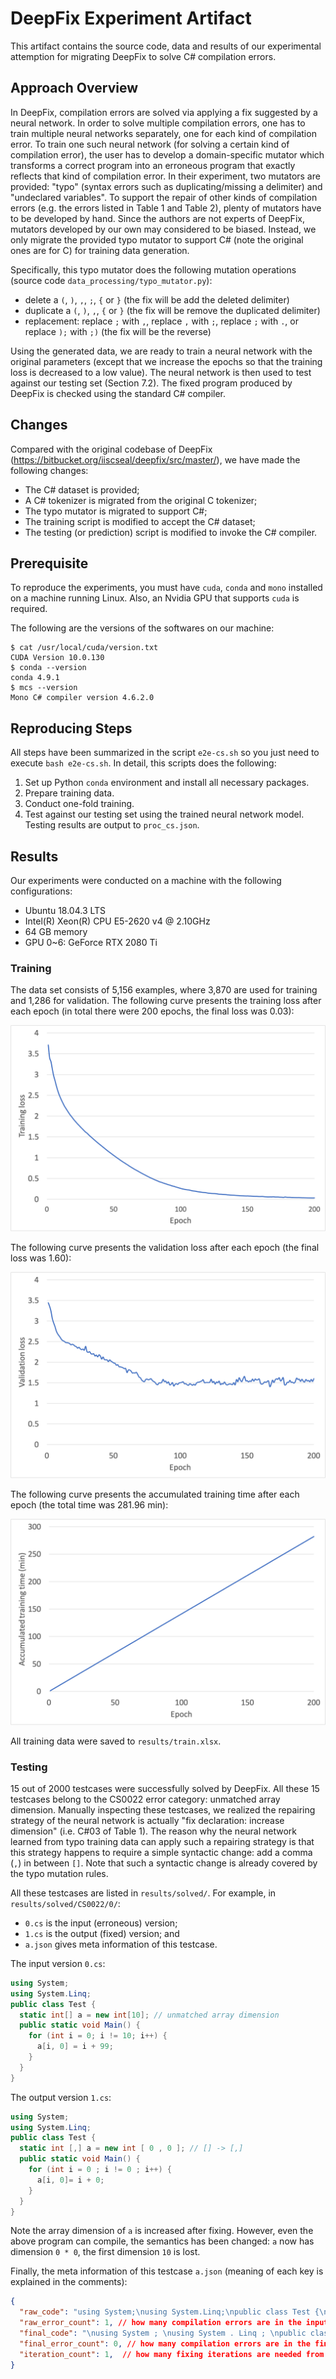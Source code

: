 # DeepFix Experiment Artifact

This artifact contains the source code, data and results of our experimental attemption for migrating DeepFix to solve C# compilation errors.

## Approach Overview

In DeepFix, compilation errors are solved via applying a fix suggested by a neural network. In order to solve multiple compilation errors, one has to train multiple neural networks separately, one for each kind of compilation error. To train one such neural network (for solving a certain kind of compilation error), the user has to develop a domain-specific mutator which transforms a correct program into an erroneous program that exactly reflects that kind of compilation error. In their experiment, two mutators are provided: "typo" (syntax errors such as duplicating/missing a delimiter) and "undeclared variables". To support the repair of other kinds of compilation errors (e.g. the errors listed in Table 1 and Table 2), plenty of mutators have to be developed by hand. Since the authors are not experts of DeepFix, mutators developed by our own may considered to be biased. Instead, we only migrate the provided typo mutator to support C# (note the original ones are for C) for training data generation.

Specifically, this typo mutator does the following mutation operations (source code `data_processing/typo_mutator.py`):
- delete a `(`, `)`, `,`, `;`, `{` or `}` (the fix will be add the deleted delimiter)
- duplicate a `(`, `)`, `,`, `{` or `}` (the fix will be remove the duplicated delimiter)
- replacement: replace `;` with `,`, replace `,` with `;`, replace `;` with `.`, or replace `);` with `;)` (the fix will be the reverse)

Using the generated data, we are ready to train a neural network with the original parameters (except that we increase the epochs so that the training loss is decreased to a low value). The neural network is then used to test against our testing set (Section 7.2). The fixed program produced by DeepFix is checked using the standard C# compiler.

## Changes

Compared with the original codebase of DeepFix (https://bitbucket.org/iiscseal/deepfix/src/master/), we have made the following changes:

* The C# dataset is provided;
* A C# tokenizer is migrated from the original C tokenizer;
* The typo mutator is migrated to support C#;
* The training script is modified to accept the C# dataset;
* The testing (or prediction) script is modified to invoke the C# compiler.

## Prerequisite

To reproduce the experiments, you must have `cuda`, `conda` and `mono` installed on a machine running Linux. Also, an Nvidia GPU that supports `cuda` is required.

The following are the versions of the softwares on our machine:

```
$ cat /usr/local/cuda/version.txt
CUDA Version 10.0.130
$ conda --version
conda 4.9.1
$ mcs --version
Mono C# compiler version 4.6.2.0
```

## Reproducing Steps

All steps have been summarized in the script `e2e-cs.sh` so you just need to execute `bash e2e-cs.sh`. In detail, this scripts does the following:

1. Set up Python `conda` environment and install all necessary packages.
2. Prepare training data.
3. Conduct one-fold training.
4. Test against our testing set using the trained neural network model. Testing results are output to `proc_cs.json`.

## Results

Our experiments were conducted on a machine with the following configurations:

* Ubuntu 18.04.3 LTS
* Intel(R) Xeon(R) CPU E5-2620 v4 @ 2.10GHz
* 64 GB memory
* GPU 0~6: GeForce RTX 2080 Ti

### Training

The data set consists of 5,156 examples, where 3,870 are used for training and 1,286 for validation. The following curve presents the training loss after each epoch (in total there were 200 epochs, the final loss was 0.03):

![](results/fig/trainingloss.png)

The following curve presents the validation loss after each epoch (the final loss was 1.60):

![](results/fig/validationloss.png)

The following curve presents the accumulated training time after each epoch (the total time was 281.96 min):

![](results/fig/time.png)

All training data were saved to `results/train.xlsx`.

### Testing

15 out of 2000 testcases were successfully solved by DeepFix. All these 15 testcases belong to the CS0022 error category: unmatched array dimension. Manually inspecting these testcases, we realized the repairing strategy of the neural network is actually "fix declaration: increase dimension" (i.e. C#03 of Table 1). The reason why the neural network learned from typo training data can apply such a repairing strategy is that this strategy happens to require a simple syntactic change: add a comma (`,`) in between `[]`. Note that such a syntactic change is already covered by the typo mutation rules.

All these testcases are listed in `results/solved/`. For example, in `results/solved/CS0022/0/`:

* `0.cs` is the input (erroneous) version;
* `1.cs` is the output (fixed) version; and
* `a.json` gives meta information of this testcase.

The input version `0.cs`:

```cs
using System;
using System.Linq;
public class Test {
  static int[] a = new int[10]; // unmatched array dimension
  public static void Main() {
    for (int i = 0; i != 10; i++) {
      a[i, 0] = i + 99;
    }
  }
}
```

The output version `1.cs`:

```cs
using System; 
using System.Linq; 
public class Test {
  static int [,] a = new int [ 0 , 0 ]; // [] -> [,]
  public static void Main() { 
    for (int i = 0 ; i != 0 ; i++) { 
      a[i, 0]= i + 0;
    }
  }
}
```

Note the array dimension of `a` is increased after fixing. However, even the above program can compile, the semantics has been changed: `a` now has dimension `0 * 0`, the first dimension `10` is lost.

Finally, the meta information of this testcase `a.json` (meaning of each key is explained in the comments):

```json
{
  "raw_code": "using System;\nusing System.Linq;\npublic class Test {\n  static int[] a = new int[10];\n  public static void Main() {\n    for (int i = 0; i != 10; i++) {\n      a[i, 0] = i + 99\n      /* updated */\n      ;\n    }\n  }\n}\n", // input version code
  "raw_error_count": 1, // how many compilation errors are in the input version
  "final_code": "\nusing System ; \nusing System . Linq ; \npublic class Test { \nstatic int [,] a = new int [ 0 , 0 ]; \npublic static void Main (){ \nfor ( int i = 0 ; i != 0 ; i ++){ \na [ i , 0 ]= i + 0 \n;}}} ", // final output version after several iterations of fixing
  "final_error_count": 0, // how many compilation errors are in the final output version
  "iteration_count": 1,  // how many fixing iterations are needed from input to the final output
}
```

